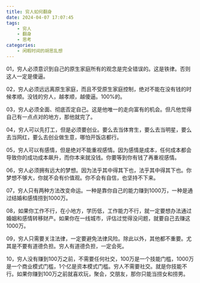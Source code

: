 ```yaml
---
title: 穷人如何翻身
date: 2024-04-07 17:07:45
tags:
    - 穷人
    - 翻身
    - 思考
categories: 
    - 闲暇时间的胡思乱想
---
```


01，穷人必须意识到自己的原生家庭所有的观念是完全错误的。这是铁律。否则这人一定是傻逼。

02，穷人必须远远离原生家庭，而且不受原生家庭控制，绝对不能在没有钱的时候孝顺。没钱的穷人，越孝顺，越傻逼。100%的。

03，穷人必须全面、彻底否定自己。这是他唯一的走向富有的机会。但凡他觉得自己有一点点对的地方，那他就完了。

04，穷人可以先打工，但是必须要创业。要么去当体育生，要么去当明星，要么去当网红，要么去创业做生意，哪怕开饭店都行。

05，穷人可以有感情，但是绝对不能重视感情。因为感情是成本，任何成本都会导致你的成功成本飙升，而你本来就没钱。你要等到你有钱了再重视感情。

06，穷人必须拥有远大的梦想。因为法乎其中得其下也，法乎其中得其下也。你梦想不够大，你就不会有价值观。你不会有自信，也坚持不下来。

07，穷人只有两种方法改变命运。一种是靠你自己的能力赚到1000万，一种是通过结婚和感情捞到1000万。

08，如果你工作不行，在小地方，学历低，工作能力不行，就一定要想办法通过婚姻和感情转移财产。如果你在一线城市，评估过觉得没问题，就要自己去赚这1000万。

09，穷人只需要关注法律，一定要避免法律风险。除此以外，其他都不重要。尤其是不要有道德负担。穷人有道德负担，一定会死。

10，穷人没有赚到100万之前，不需要任何社交，100万是一个技能门槛，1000万是一个商业模式门槛，1个亿是资本模式门槛。穷人不需要社交。就是你技能不行。如果你赚到100万之前就喜欢玩，聚会，交朋友，那你只能当捞女和捞男。